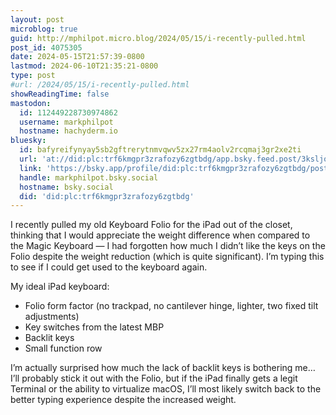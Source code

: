 ```yaml
---
layout: post
microblog: true
guid: http://mphilpot.micro.blog/2024/05/15/i-recently-pulled.html
post_id: 4075305
date: 2024-05-15T21:57:39-0800
lastmod: 2024-06-10T21:35:21-0800
type: post
#url: /2024/05/15/i-recently-pulled.html
showReadingTime: false
mastodon:
  id: 112449228730974862
  username: markphilpot
  hostname: hachyderm.io
bluesky:
  id: bafyreifynyay5sb2gftrerytnmvqwv5zx27rm4aolv2rcqmaj3gr2xe2ti
  url: 'at://did:plc:trf6kmgpr3zrafozy6zgtbdg/app.bsky.feed.post/3ksljowi7ad2y'
  link: 'https://bsky.app/profile/did:plc:trf6kmgpr3zrafozy6zgtbdg/post/3ksljowi7ad2y'
  handle: markphilpot.bsky.social
  hostname: bsky.social
  did: 'did:plc:trf6kmgpr3zrafozy6zgtbdg'
---
```

I recently pulled my old Keyboard Folio for the iPad out of the closet, thinking that I would appreciate the weight difference when compared to the Magic Keyboard — I had forgotten how much I didn’t like the keys on the Folio despite the weight reduction (which is quite significant). I’m typing this to see if I could get used to the keyboard again.

My ideal iPad keyboard:

- Folio form factor (no trackpad, no cantilever hinge, lighter, two fixed tilt adjustments)
- Key switches from the latest MBP
- Backlit keys
- Small function row

I’m actually surprised how much the lack of backlit keys is bothering me… I’ll probably stick it out with the Folio, but if the iPad finally gets a legit Terminal or the ability to virtualize macOS, I’ll most likely switch back to the better typing experience despite the increased weight.

